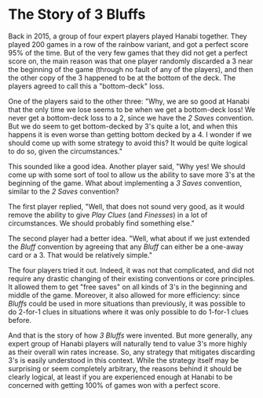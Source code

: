 # The Story of 3 Bluffs

Back in 2015, a group of four expert players played Hanabi together. They played 200 games in a row of the rainbow variant, and got a perfect score 95% of the time. But of the very few games that they did not get a perfect score on, the main reason was that one player randomly discarded a 3 near the beginning of the game (through no fault of any of the players), and then the other copy of the 3 happened to be at the bottom of the deck. The players agreed to call this a "bottom-deck" loss.

One of the players said to the other three: "Why, we are so good at Hanabi that the only time we lose seems to be when we get a bottom-deck loss! We never get a bottom-deck loss to a 2, since we have the *2 Saves* convention. But we do seem to get bottom-decked by 3's quite a lot, and when this happens it is even worse than getting bottom decked by a 4. I wonder if we should come up with some strategy to avoid this? It would be quite logical to do so, given the circumstances."

This sounded like a good idea. Another player said, "Why yes! We should come up with some sort of tool to allow us the ability to save more 3's at the beginning of the game. What about implementing a *3 Saves* convention, similar to the *2 Saves* convention?

The first player replied, "Well, that does not sound very good, as it would remove the ability to give *Play Clues* (and *Finesses*) in a lot of circumstances. We should probably find something else."

The second player had a better idea. "Well, what about if we just extended the *Bluff* convention by agreeing that any *Bluff* can either be a one-away card or a 3. That would be relatively simple."

The four players tried it out. Indeed, it was not that complicated, and did not require any drastic changing of their existing conventions or core principles. It allowed them to get "free saves" on all kinds of 3's in the beginning and middle of the game. Moreover, it also allowed for more efficiency: since *Bluffs* could be used in more situations than previously, it was possible to do 2-for-1 clues in situations where it was only possible to do 1-for-1 clues before.

And that is the story of how *3 Bluffs* were invented. But more generally, any expert group of Hanabi players will naturally tend to value 3's more highly as their overall win rates increase. So, any strategy that mitigates discarding 3's is easily understood in this context. While the strategy itself may be surprising or seem completely arbitrary, the reasons behind it should be clearly logical, at least if you are experienced enough at Hanabi to be concerned with getting 100% of games won with a perfect score.
